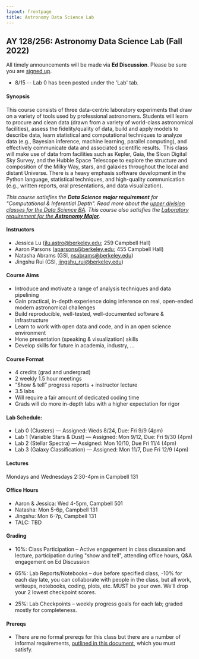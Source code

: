 ```yaml
---
layout: frontpage
title: Astronomy Data Science Lab
---
```


## AY 128/256: Astronomy Data Science Lab (Fall 2022)

<!--
<div class="alert alert-primary" role="alert">

Interested in taking this class? You should read the <a href="https://ucb-datalab.github.io/pages/prereq.html">Prereqs</a> page carefully to make sure you'll be a good fit.<br/>
</div>
-->

<div class="alert alert-info" role="alert">
 All timely announcements will be made via <b>Ed Discussion</b>. Please be sure you are <a href="https://edstem.org/us/join/EVU8jj" alt="Ed Discussion">signed up</a>.
</div>


<div class="alert alert-primary" role="alert">
<ul>
<li>8/15 -- Lab 0 has been posted under the 'Lab' tab.</li>
</ul>
</div>
<!--
</ul>
</div> -->

#### Synopsis

This course consists of three data-centric laboratory experiments that draw on a variety of tools used by professional astronomers. Students will learn to procure and clean data (drawn from a variety of world-class astronomical facilities), assess the fidelity/quality of data, build and apply models to describe data, learn statistical and computational techniques to analyze data (e.g., Bayesian inference, machine learning, parallel computing), and effectively communicate data and associated scientific results.  This class will make use of data from facilities such as Kepler, Gaia, the Sloan Digital Sky Survey, and the Hubble Space Telescope to explore the structure and composition of the Milky Way, stars, and galaxies throughout the local and distant Universe. There is a heavy emphasis software development in the Python language, statistical techniques, and high-quality communication (e.g., written reports, oral presentations, and data visualization). 


<i>This course satisfies the <b>Data Science major requirement</b> for "Computational & Inferential Depth". Read more about the <a href="https://data.berkeley.edu/degrees/data-science-ba/upper-division">upper division classes for the Data Science BA</a>. This course also satisfies the <a href="https://astro.berkeley.edu/programs/undergraduate-program/astrophysics-major">Laboratory requirement for the <b>Astronomy Major</b></a>.</i>

#### Instructors

* Jessica Lu (jlu.astro@berkeley.edu; 259 Campbell Hall)
* Aaron Parsons (aparsons@berkeley.edu; 455 Campbell Hall)
* Natasha Abrams (GSI, nsabrams@berkeley.edu)
* Jingshu Rui (GSI, jingshu_rui@berkeley.edu)




#### Course Aims

* Introduce and motivate a range of analysis techniques and data pipelining
* Gain practical, in-depth experience doing inference on real, open-ended modern astronomical challenges
* Build reproducible, well-tested, well-documented software & infrastructure
* Learn to work with open data and code, and in an open science environment
* Hone presentation (speaking & visualization) skills
* Develop skills for future in academia, industry, ...


#### Course Format

* 4 credits (grad and undergrad)
* 2 weekly 1.5 hour meetings
* “Show & tell” progress reports + instructor lecture
* 3.5 labs
* Will require a fair amount of dedicated coding time
* Grads will do more in-depth labs with a higher expectation for rigor

#### Lab Schedule:

 * Lab 0 (Clusters) — Assigned: Weds 8/24, Due: Fri 9/9 (4pm)
 * Lab 1 (Variable Stars & Dust) — Assigned: Mon 9/12, Due: Fri 9/30 (4pm)
 * Lab 2 (Stellar Spectra) — Assigned: Mon 10/10, Due Fri 11/4 (4pm)
 * Lab 3 (Galaxy Classification) — Assigned: Mon 11/7, Due Fri 12/9 (4pm)
 

#### Lectures

Mondays and Wednesdays 2:30-4pm in Campbell 131


#### Office Hours

* Aaron & Jessica: Wed 4-5pm, Campbell 501
* Natasha: Mon 5-6p, Campbell 131
* Jingshu: Mon 6-7p, Campbell 131
* TALC: TBD

#### Grading

 * 10%: Class Participation – Active engagement in class discussion and lecture, participation during "show and tell", attending office hours, Q&A engagement on Ed Discussion
 
 * 65%: Lab Reports/Notebooks – due before specified class, -10% for each day late, you can collaborate with people in the class, but all work, writeups, notebooks, coding, plots, etc. MUST be your own. We'll drop your 2 lowest checkpoint scores.

 * 25%: Lab Checkpoints – weekly progress goals for each lab; graded mostly for completeness.


#### Prereqs

* There are no formal prereqs for this class but there are a number of informal requirements, [outlined in this document](https://ucb-datalab.github.io/pages/prereq.html), which you must satisfy.

